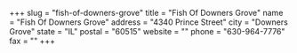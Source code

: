 +++
slug = "fish-of-downers-grove"
title = "Fish Of Downers Grove"
name = "Fish Of Downers Grove"
address = "4340 Prince Street"
city = "Downers Grove"
state = "IL"
postal = "60515"
website = ""
phone = "630-964-7776"
fax = ""
+++
